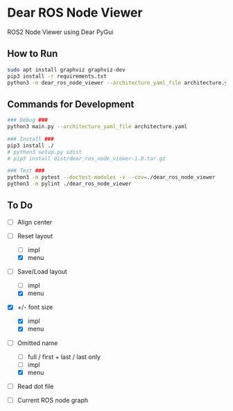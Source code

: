 # Dear ROS Node Viewer
ROS2 Node Viewer using Dear PyGui 

## How to Run
```sh
sudo apt install graphviz graphviz-dev
pip3 install -r requirements.txt
python3 -m dear_ros_node_viewer --architecture_yaml_file architecture.yaml

```


## Commands for Development
```sh
### Debug ###
python3 main.py --architecture_yaml_file architecture.yaml

### Install ###
pip3 install ./
# python3 setup.py sdist
# pip3 install dist/dear_ros_node_viewer-1.0.tar.gz

### Test ###
python3 -m pytest --doctest-modules -v --cov=./dear_ros_node_viewer
python3 -m pylint ./dear_ros_node_viewer
```

## To Do
- [ ] Align center
- [ ] Reset layout
    - [ ] impl
    - [x] menu
- [ ] Save/Load layout
    - [ ] impl
    - [x] menu
- [x] +/- font size
    - [x] impl
    - [x] menu
- [ ] Omitted name
    - [ ] full / first + last / last only
    - [ ] impl
    - [x] menu
- [ ] Read dot file
- [ ] Current ROS node graph


